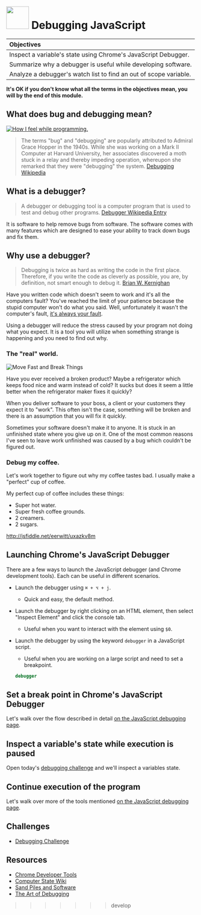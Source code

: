 # <img src="https://cloud.githubusercontent.com/assets/7833470/10423298/ea833a68-7079-11e5-84f8-0a925ab96893.png" width="60">  Debugging JavaScript

| Objectives |
| :--- |
| Inspect a variable's state using Chrome's JavaScript Debugger. |
| Summarize why a debugger is useful while developing software. |
| Analyze a debugger's watch list to find an out of scope variable. |

**It's OK if you don't know what all the terms in the objectives mean, you will by the end of this module.**

## What does bug and debugging mean?

<a href="http://i.imgur.com/6usagmh.gif" target="_blank"><img src="http://i.imgur.com/6usagmh.gif" alt="How I feel while programming."></a>

> The terms "bug" and "debugging" are popularly attributed to Admiral Grace Hopper in the 1940s. While she was working on a Mark II Computer at Harvard University, her associates discovered a moth stuck in a relay and thereby impeding operation, whereupon she remarked that they were "debugging" the system. <a href="https://en.wikipedia.org/wiki/Debugging" target="_blank">Debugging Wikipedia</a>

## What is a debugger?

> A debugger or debugging tool is a computer program that is used to test and debug other programs. <a href="https://en.wikipedia.org/wiki/Debugger" target="_blank">Debugger Wikipedia Entry</a>

It is software to help remove bugs from software. The software comes with many features which are designed to ease your ability to track down bugs and fix them.

## Why use a debugger?

> Debugging is twice as hard as writing the code in the first place. Therefore, if you write the code as cleverly as possible, you are, by definition, not smart enough to debug it. <a href="http://www.amazon.com/gp/product/0070342075" target="_blank">Brian W. Kernighan</a>

Have you written code which doesn't seem to work and it's all the computers fault? You've reached the limit of your patience because the stupid computer won't do what you said. Well, unfortunately it wasn't the computer's fault, <a href="http://blog.codinghorror.com/the-first-rule-of-programming-its-always-your-fault/" target="_blank">it's always your fault</a>.

Using a debugger will reduce the stress caused by your program not doing what you expect. It is a tool you will utilize when something strange is happening and you need to find out why.

### The "real" world.

![Move Fast and Break Things](https://imgs.xkcd.com/comics/move_fast_and_break_things.png)

Have you ever received a broken product? Maybe a refrigerator which keeps food nice and warm instead of cold? It sucks but does it seem a little better when the refrigerator maker fixes it quickly?

When you deliver software to your boss, a client or your customers they expect it to "work". This often isn't the case, something will be broken and there is an assumption that you will fix it quickly.

Sometimes your software doesn't make it to anyone. It is stuck in an unfinished state where you give up on it. One of the most common reasons I've seen to leave work unfinished was caused by a bug which couldn't be figured out.

### Debug my coffee.

Let's work together to figure out why my coffee tastes bad. I usually make a "perfect" cup of coffee.

My perfect cup of coffee includes these things:

* Super hot water.
* Super fresh coffee grounds.
* 2 creamers.
* 2 sugars.

<a href="http://jsfiddle.net/eerwitt/uxazkv8m" target="_blank">http://jsfiddle.net/eerwitt/uxazkv8m</a>

## Launching Chrome's JavaScript Debugger

There are a few ways to launch the JavaScript debugger (and Chrome development tools). Each can be useful in different scenarios.

* Launch the debugger using `⌘ + ⌥ + j`.
    * Quick and easy, the default method.
* Launch the debugger by right clicking on an HTML element, then select "Inspect Element" and click the console tab.
    * Useful when you want to interact with the element using `$0`.
* Launch the debugger by using the keyword `debugger` in a JavaScript script.
    * Useful when you are working on a large script and need to set a breakpoint.

    ```js
    debugger
    ```

## Set a break point in Chrome's JavaScript Debugger

Let's walk over the flow described in detail <a href="https://developer.chrome.com/devtools/docs/javascript-debugging#breakpoints" target="_blank">on the JavaScript debugging page</a>.

## Inspect a variable's state while execution is paused

Open today's <a href="https://github.com/sf-wdi-24/debugging-challenges" target="_blank">debugging challenge</a> and we'll inspect a variables state.

## Continue execution of the program

Let's walk over more of the tools mentioned <a href="https://developer.chrome.com/devtools/docs/javascript-debugging" target="_blank">on the JavaScript debugging page</a>.

## Challenges

* <a href="https://github.com/sf-wdi-24/debugging-challenges" target="_blank">Debugging Challenge</a>

## Resources

* <a href="https://developer.chrome.com/devtools/docs/javascript-debugging" target="_blank">Chrome Developer Tools</a>
* <a href="https://en.wikipedia.org/wiki/State_%28computer_science%29" target="_blank">Computer State Wiki</a>
* <a href="https://pragprog.com/magazines/2012-04/sand-piles-and-software" target="_blank">Sand Piles and Software</a>
* <a href="https://remysharp.com/2015/10/14/the-art-of-debugging" target="_blank">The Art of Debugging</a>
>>>>>>> develop
